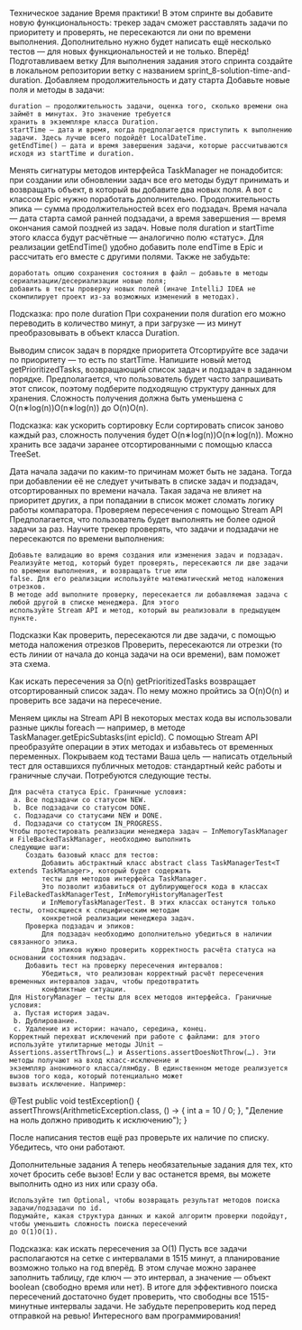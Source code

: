 Техническое задание
Время практики! В этом спринте вы добавите новую функциональность: трекер задач сможет расставлять задачи по приоритету
и проверять, не пересекаются ли они по времени выполнения. Дополнительно нужно будет написать ещё несколько тестов — для
новых функциональностей и не только. Вперёд!
Подготавливаем ветку
Для выполнения задания этого спринта создайте в локальном репозитории ветку с названием
sprint_8-solution-time-and-duration.
Добавляем продолжительность и дату старта
Добавьте новые поля и методы в задачи:

    duration — продолжительность задачи, оценка того, сколько времени она займёт в минутах. Это значение требуется 
    хранить в экземпляре класса Duration.
    startTime — дата и время, когда предполагается приступить к выполнению задачи. Здесь лучше всего подойдёт LocalDateTime.
    getEndTime() — дата и время завершения задачи, которые рассчитываются исходя из startTime и duration.

Менять сигнатуры методов интерфейса TaskManager не понадобится: при создании или обновлении задач все его методы будут
принимать и возвращать объект, в который вы добавите два новых поля.
А вот с классом Epic нужно поработать дополнительно. Продолжительность эпика — сумма продолжительностей всех его
подзадач. Время начала — дата старта самой ранней подзадачи, а время завершения — время окончания самой поздней из
задач. Новые поля duration и startTime этого класса будут расчётные — аналогично полю «статус». Для реализации
getEndTime() удобно добавить поле endTime в Epic и рассчитать его вместе с другими полями.
Также не забудьте:

    доработать опцию сохранения состояния в файл — добавьте в методы сериализации/десериализации новые поля;
    добавить в тесты проверку новых полей (иначе IntelliJ IDEA не скомпилирует проект из-за возможных изменений в методах).

Подсказка: про поле duration
При сохранении поля duration его можно переводить в количество минут, а при загрузке — из минут преобразовывать в объект
класса Duration.

Выводим список задач в порядке приоритета
Отсортируйте все задачи по приоритету — то есть по startTime. Напишите новый метод getPrioritizedTasks, возвращающий
список задач и подзадач в заданном порядке.
Предполагается, что пользователь будет часто запрашивать этот список, поэтому подберите подходящую структуру данных для
хранения. Сложность получения должна быть уменьшена с O(n∗log(n))O(n∗log(n)) до O(n)O(n).

Подсказка: как ускорить сортировку
Если сортировать список заново каждый раз, сложность получения будет O(n∗log(n))O(n∗log(n)). Можно хранить все задачи
заранее отсортированными с помощью класса TreeSet.

Дата начала задачи по каким-то причинам может быть не задана. Тогда при добавлении её не следует учитывать в списке
задач и подзадач, отсортированных по времени начала. Такая задача не влияет на приоритет других, а при попадании в
список может сломать логику работы компаратора.
Проверяем пересечения с помощью Stream API
Предполагается, что пользователь будет выполнять не более одной задачи за раз. Научите трекер проверять, что задачи и
подзадачи не пересекаются по времени выполнения:

    Добавьте валидацию во время создания или изменения задач и подзадач.
    Реализуйте метод, который будет проверять, пересекаются ли две задачи по времени выполнения, и возвращать true или 
    false. Для его реализации используйте математический метод наложения отрезков.
    В методе add выполните проверку, пересекается ли добавляемая задача с любой другой в списке менеджера. Для этого 
    используйте Stream API и метод, который вы реализовали в предыдущем пункте.

Подсказки
Как проверить, пересекаются ли две задачи, с помощью метода наложения отрезков
Проверить, пересекаются ли отрезки (то есть линии от начала до конца задачи на оси времени), вам поможет эта схема.

Как искать пересечения за O(n)
getPrioritizedTasks возвращает отсортированный список задач. По нему можно пройтись за O(n)O(n) и проверить все задачи
на пересечение.

Меняем циклы на Stream API
В некоторых местах кода вы использовали разные циклы foreach — например, в методе TaskManager.getEpicSubtasks(int
epicId). С помощью Stream API преобразуйте операции в этих методах и избавьтесь от временных переменных.
Покрываем код тестами
Ваша цель — написать отдельный тест для оставшихся публичных методов: стандартный кейс работы и граничные случаи.
Потребуются следующие тесты.

    Для расчёта статуса Epic. Граничные условия:
     a. Все подзадачи со статусом NEW.
     b. Все подзадачи со статусом DONE.
     c. Подзадачи со статусами NEW и DONE. 
     d. Подзадачи со статусом IN_PROGRESS.
    Чтобы протестировать реализации менеджера задач — InMemoryTaskManager и FileBackedTaskManager, необходимо выполнить 
    следующие шаги:
        Создать базовый класс для тестов:
            Добавить абстрактный класс abstract class TaskManagerTest<T extends TaskManager>, который будет содержать 
            тесты для методов интерфейса TaskManager.
            Это позволит избавиться от дублирующегося кода в классах FileBackedTaskManagerTest, InMemoryHistoryManagerTest 
            и InMemoryTaskManagerTest. В этих классах останутся только тесты, относящиеся к специфическим методам 
            конкретной реализации менеджера задач.
        Проверка подзадач и эпиков:
            Для подзадач необходимо дополнительно убедиться в наличии связанного эпика.
            Для эпиков нужно проверить корректность расчёта статуса на основании состояния подзадач.
        Добавить тест на проверку пересечения интервалов:
            Убедиться, что реализован корректный расчёт пересечения временных интервалов задач, чтобы предотвратить 
            конфликтные ситуации.
    Для HistoryManager — тесты для всех методов интерфейса. Граничные условия:
     a. Пустая история задач.
     b. Дублирование.
     c. Удаление из истории: начало, середина, конец.
    Корректный перехват исключений при работе с файлами: для этого используйте утилитарные методы JUnit — 
    Assertions.assertThrows(…) и Assertions.assertDoesNotThrow(…). Эти методы получают на вход класс-исключение и 
    экземпляр анонимного класса/лямбду. В единственном методе реализуется вызов того кода, который потенциально может 
    вызвать исключение. Например:

@Test
public void testException() {
assertThrows(ArithmeticException.class, () -> {
int a = 10 / 0;
}, "Деление на ноль должно приводить к исключению");
}

После написания тестов ещё раз проверьте их наличие по списку. Убедитесь, что они работают.

Дополнительные задания
А теперь необязательные задания для тех, кто хочет бросить себе вызов! Если у вас останется время, вы можете выполнить
одно из них или сразу оба.

    Используйте тип Optional, чтобы возвращать результат методов поиска задачи/подзадачи по id.
    Подумайте, какая структура данных и какой алгоритм проверки подойдут, чтобы уменьшить сложность поиска пересечений 
    до O(1)O(1).

Подсказка: как искать пересечения за O(1)
Пусть все задачи располагаются на сетке с интервалами в 1515 минут, а планирование возможно только на год вперёд. В этом
случае можно заранее заполнить таблицу, где ключ — это интервал, а значение — объект boolean (свободно время или нет). В
итоге для эффективного поиска пересечений достаточно будет проверить, что свободны все 1515-минутные интервалы задачи.
Не забудьте перепроверить код перед отправкой на ревью!
Интересного вам программирования!
